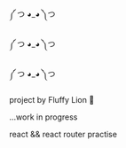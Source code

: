༼ つ ◕_◕ ༽つ

༼ つ ◕_◕ ༽つ

༼ つ ◕_◕ ༽つ

project by Fluffy Lion 🦁

...work in progress

react && react router practise
